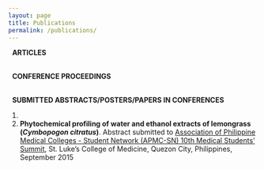 ```yaml
---
layout: page
title: Publications
permalink: /publications/
---
```

<i class="fa-regular fa-newspaper"></i> &nbsp; **ARTICLES**

<br> <i class="fa-solid fa-people-group"></i> &nbsp; **CONFERENCE PROCEEDINGS** <br>

<br> <i class="fa-solid fa-chalkboard-user"></i> &nbsp; **SUBMITTED ABSTRACTS/POSTERS/PAPERS IN CONFERENCES**

1.
2. **Phytochemical profiling of water and ethanol extracts of lemongrass (*Cymbopogon citratus*)**. Abstract submitted to [Association of Philippine Medical Colleges - Student Network (APMC-SN) 10th Medical Students’ Summit](https://apmc-sn.weebly.com/updates), St. Luke’s College of Medicine, Quezon City, Philippines, September 2015
